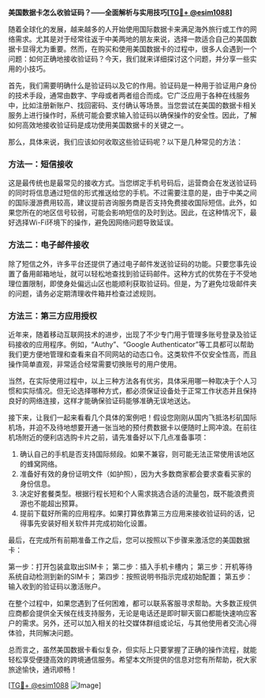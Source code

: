 **美国数据卡怎么收验证码？——全面解析与实用技巧[[TG💪+ @esim1088](https://t.me/s/esim1088)]**

随着全球化的发展，越来越多的人开始使用国际数据卡来满足海外旅行或工作的网络需求。尤其是对于经常往返于中美两地的朋友来说，选择一款适合自己的美国数据卡显得尤为重要。然而，在购买和使用美国数据卡的过程中，很多人会遇到一个问题：如何正确地接收验证码？今天，我们就来详细探讨这个问题，并分享一些实用的小技巧。

首先，我们需要明确什么是验证码以及它的作用。验证码是一种用于验证用户身份的技术手段，通常由数字、字母或者两者组合而成。它广泛应用于各种在线服务中，比如注册新账户、找回密码、支付确认等场景。当您尝试在美国的数据卡相关服务上进行操作时，系统可能会要求输入验证码以确保操作的安全性。因此，了解如何高效地接收验证码是成功使用美国数据卡的关键之一。

那么，具体来说，我们应该如何收取这些验证码呢？以下是几种常见的方法：

### 方法一：短信接收

这是最传统也是最常见的接收方式。当您绑定手机号码后，运营商会在发送验证码的同时将信息通过短信的形式推送给您的手机。不过需要注意的是，由于中美之间的国际漫游费用较高，建议提前咨询服务商是否支持免费接收国际短信。此外，如果您所在的地区信号较弱，可能会影响短信的及时到达。因此，在这种情况下，最好选择Wi-Fi环境下的操作，避免因网络问题导致延误。

### 方法二：电子邮件接收

除了短信之外，许多平台还提供了通过电子邮件发送验证码的功能。只要您事先设置了备用邮箱地址，就可以轻松地查找到验证码邮件。这种方式的优势在于不受地理位置限制，即使身处偏远山区也能顺利获取验证码。但是，为了避免垃圾邮件夹的问题，请务必定期清理收件箱并检查过滤规则。

### 方法三：第三方应用授权

近年来，随着移动互联网技术的进步，出现了不少专门用于管理多账号登录及验证码接收的应用程序。例如，“Authy”、“Google Authenticator”等工具都可以帮助我们更方便地管理和查看来自不同网站的动态口令。这类软件不仅安全性高，而且操作简单直观，非常适合经常需要切换账号的用户使用。

当然，在实际使用过程中，以上三种方法各有优劣，具体采用哪一种取决于个人习惯和实际情况。但无论选择哪种方式，都必须保证设备处于正常工作状态并且保持良好的网络连接，这样才能确保验证码能够准确无误地送达。

接下来，让我们一起来看看几个具体的案例吧！假设您刚刚从国内飞抵洛杉矶国际机场，并迫不及待地想要开通一张当地的预付费数据卡以便随时上网冲浪。在前往机场附近的便利店选购卡片之前，请先准备好以下几点准备事项：

1. 确认自己的手机是否支持国际频段。如果不兼容，则可能无法正常使用该地区的蜂窝网络。
2. 准备好有效的身份证明文件（如护照），因为大多数商家都会要求查看买家的身份信息。
3. 决定好套餐类型。根据行程长短和个人需求挑选合适的流量包，既不能浪费资源也不能超出预算。
4. 提前下载好所需的应用程序。如果打算依靠第三方应用来接收验证码的话，记得事先安装好相关软件并完成初始化设置。

最后，在完成所有前期准备工作之后，您可以按照以下步骤来激活您的美国数据卡：

第一步：打开包装盒取出SIM卡；
第二步：插入手机卡槽内；
第三步：开机等待系统自动检测到新的SIM卡；
第四步：按照说明书指示完成初始配置；
第五步：输入收到的验证码以激活账户。

在整个过程中，如果您遇到了任何困难，都可以联系客服寻求帮助。大多数正规供应商都会提供全天候在线支持服务，无论是电话还是即时聊天窗口都能快速响应客户的需求。另外，还可以加入相关的社交媒体群组或论坛，与其他使用者交流心得体验，共同解决问题。

总而言之，虽然美国数据卡看似复杂，但实际上只要掌握了正确的操作流程，就能轻松享受便捷高效的跨境通信服务。希望本文所提供的信息对您有所帮助，祝大家旅途愉快，通讯顺畅！

[[TG💪+ @esim1088](https://t.me/s/esim1088) ![Image](https://i.postimg.cc/4NQfJmqS/Snipaste-2025-05-13-00-14-12.png)]